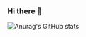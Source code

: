 ### Hi there 👋

<!--
[![Anurag's GitHub stats](https://github-readme-stats.vercel.app/api?username=SalvishGoomanee)](https://github.com/anuraghazra/github-readme-stats)
-->

![Anurag's GitHub stats](https://github-readme-stats.vercel.app/api?username=SalvishGoomanee&show_icons=true&theme=cobalt)

<!--
**SalvishGoomanee/SalvishGoomanee** is a ✨ _special_ ✨ repository because its `README.md` (this file) appears on your GitHub profile.

Here are some ideas to get you started:

- 🔭 I’m currently working on ...
- 🌱 I’m currently learning ...
- 👯 I’m looking to collaborate on ...
- 🤔 I’m looking for help with ...
- 💬 Ask me about ...
- 📫 How to reach me: ...
- 😄 Pronouns: ...
- ⚡ Fun fact: ...
-->

